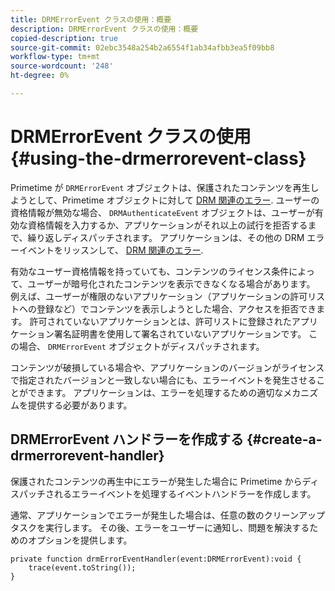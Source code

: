 ```yaml
---
title: DRMErrorEvent クラスの使用：概要
description: DRMErrorEvent クラスの使用：概要
copied-description: true
source-git-commit: 02ebc3548a254b2a6554f1ab34afbb3ea5f09bb8
workflow-type: tm+mt
source-wordcount: '248'
ht-degree: 0%

---
```


# DRMErrorEvent クラスの使用 {#using-the-drmerrorevent-class}

Primetime が `DRMErrorEvent` オブジェクトは、保護されたコンテンツを再生しようとして、Primetime オブジェクトに対して [DRM 関連のエラー](https://help.adobe.com/en_US/primetime/drm/index.html#reference-DRM_Client_Error_Messages). ユーザーの資格情報が無効な場合、 `DRMAuthenticateEvent` オブジェクトは、ユーザーが有効な資格情報を入力するか、アプリケーションがそれ以上の試行を拒否するまで、繰り返しディスパッチされます。 アプリケーションは、その他の DRM エラーイベントをリッスンして、 [DRM 関連のエラー](https://help.adobe.com/en_US/primetime/drm/index.html#reference-DRM_Client_Error_Messages).

有効なユーザー資格情報を持っていても、コンテンツのライセンス条件によって、ユーザーが暗号化されたコンテンツを表示できなくなる場合があります。 例えば、ユーザーが権限のないアプリケーション（アプリケーションの許可リストへの登録など）でコンテンツを表示しようとした場合、アクセスを拒否できます。 許可されていないアプリケーションとは、許可リストに登録されたアプリケーション署名証明書を使用して署名されていないアプリケーションです。 この場合、 `DRMErrorEvent` オブジェクトがディスパッチされます。

コンテンツが破損している場合や、アプリケーションのバージョンがライセンスで指定されたバージョンと一致しない場合にも、エラーイベントを発生させることができます。 アプリケーションは、エラーを処理するための適切なメカニズムを提供する必要があります。

## DRMErrorEvent ハンドラーを作成する {#create-a-drmerrorevent-handler}

保護されたコンテンツの再生中にエラーが発生した場合に Primetime からディスパッチされるエラーイベントを処理するイベントハンドラーを作成します。

通常、アプリケーションでエラーが発生した場合は、任意の数のクリーンアップタスクを実行します。 その後、エラーをユーザーに通知し、問題を解決するためのオプションを提供します。

```
private function drmErrorEventHandler(event:DRMErrorEvent):void {  
    trace(event.toString());  
} 
```
